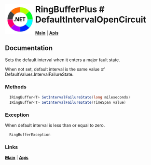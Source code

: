 # <img align="left" width="100" height="100" src="./images/icon.png"> RingBufferPlus #  DefaultIntervalOpenCircuit

[**Main**](index.md#help) | 
[**Apis**](index.md#apis)

## Documentation
Sets the default interval when it enters a major fault state.

When not set,  default interval is the same value of DefaultValues.IntervalFailureState.

### Methods

```csharp
  IRingBuffer<T> SetIntervalFailureState(long mileseconds)
  IRingBuffer<T> SetIntervalFailureState(TimeSpan value)
``` 

### Exception

When default interval is less than or equal to zero.

```csharp
  RingBufferException
``` 

### Links
[**Main**](index.md#help) | 
[**Apis**](index.md#apis)
